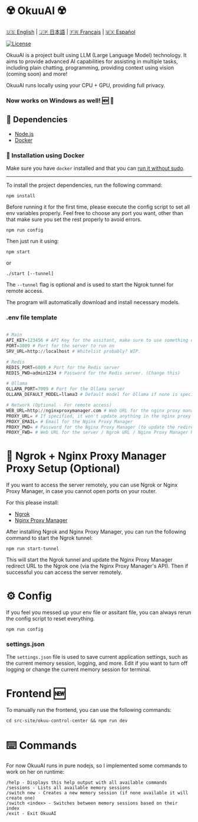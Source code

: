 # ☢️ OkuuAI ☢️

[🇺🇸 English](README.md) | [🇯🇵 日本語](readmes/README-JP.md) | [🇫🇷 Français](readmes/README-FR.md) | [🇲🇽 Español](readmes/README-ES.md)

[![License](https://img.shields.io/badge/license-MIT-blue.svg)](https://opensource.org/licenses/MIT)

OkuuAI is a project built using LLM (Large Language Model) technology. It aims to provide advanced AI capabilities for assisting in multiple tasks, including plain chatting, programming, providing context using vision (coming soon) and more!

OkuuAI runs locally using your CPU + GPU, providing full privacy.

### Now works on Windows as well! 🆕 🎉

## 📝 Dependencies

- [Node.js](https://nodejs.org/en/download/)
- [Docker](https://docs.docker.com/get-docker/)

### 🚀 Installation using Docker

Make sure you have `docker` installed and that you can [run it without sudo](https://docs.docker.com/engine/install/linux-postinstall/).

---

To install the project dependencies, run the following command:

```
npm install
```

Before running it for the first time, please execute the config script to set all env variables properly. Feel free to choose any port you want, other than that make sure you set the rest properly to avoid errors.

```
npm run config
```

Then just run it using:

```
npm start
```

or

```
./start [--tunnel]
```

The `--tunnel` flag is optional and is used to start the Ngrok tunnel for remote access.

The program will automatically download and install necessary models.

### .env file template
```python

# Main
API_KEY=123456 # API Key for the assitant, make sure to use something other than this. It's just a placeholder.
PORT=3009 # Port for the server to run on
SRV_URL=http://localhost # Whitelist probably? WIP.

# Redis
REDIS_PORT=6009 # Port for the Redis server
REDIS_PWD=admin1234 # Password for the Redis server. (Change this)

# Ollama
OLLAMA_PORT=7009 # Port for the Ollama server
OLLAMA_DEFAULT_MODEL=llama3 # Default model for Ollama if none is specified during config

# Network (Optional - For remote access)
WEB_URL=http://nginxproxymanager.com # Web URL for the nginx proxy manager interface
PROXY_URL= # If specified, it won't update anything in the nginx proxy manager and just start nginx with the existing proxy URL (WILL BE USED FOR FRONTEND)
PROXY_EMAIL= # Email for the Nginx Proxy Manager
PROXY_PWD= # Password for the Nginx Proxy Manager (to update the redirect URL to the Ngrok one)
PROXY_FWD= # Web URL for the server / Ngrok URL / Nginx Proxy Manager Redirect Host URL
```

# 🔌 Ngrok + Nginx Proxy Manager Proxy Setup (Optional)

If you want to access the server remotely, you can use Ngrok or Nginx Proxy Manager, in case you cannot open ports on your router.

For this please install:
- [Ngrok](https://ngrok.com/download)
- [Nginx Proxy Manager](https://nginxproxymanager.com/)

After installing Ngrok and Nginx Proxy Manager, you can run the following command to start the Ngrok tunnel:

```npm run start-tunnel```

This will start the Ngrok tunnel and update the Nginx Proxy Manager redirect URL to the Ngrok one (via the Nginx Proxy Manager's API). Then if successful you can access the server remotely.

# ⚙️ Config

If you feel you messed up your env file or assitant file, you can always rerun the config script to reset everything.

```npm run config```

### settings.json

The `settings.json` file is used to save current application settings, such as the current memory session, logging, and more. Edit if you want to turn off logging or change the current memory session for terminal.

# Frontend 🆕

To manually run the frontend, you can use the following commands:

```
cd src-site/okuu-control-center && npm run dev
```

# ⌨️ Commands

For now OkuuAI runs in pure nodejs, so I implemented some commands to work on her on runtime:

```
/help - Displays this help output with all available commands
/sessions - Lists all available memory sessions
/switch new - Creates a new memory session (if none available it will create one)
/switch <index> - Switches between memory sessions based on their index
/exit - Exit OkuuAI
```